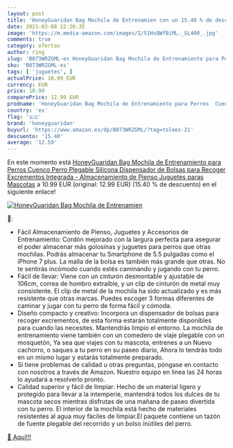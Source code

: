 ```yaml
---
layout: post
title: 'HoneyGuaridan Bag Mochila de Entrenamien con un 15.40 % de descuento'
date: 2021-03-08 12:26:35
image: 'https://m.media-amazon.com/images/I/51HsQWfBiML._SL400_.jpg'
comments: true
category: ofertas
author: ring
slug: 'B073WRZGML-es HoneyGuaridan Bag Mochila de Entrenamiento para Perros...'
sku: 'B073WRZGML-es'
tags: [ 'juguetes', ]
actualPrice: 10.99 EUR
currency: EUR
price: 10.99
comparePrice: 12.99 EUR
prodname: 'HoneyGuaridan Bag Mochila de Entrenamiento para Perros  Cuenco Perro Plegable Silicona  Dispensador de Bolsas para Recoger Excrementos Integrada - Almacenamiento de Pienso  Juguetes paras Mascotas'
country: 'es'
flag: '🇪🇸'
brand: 'honeyguaridan'
buyurl: 'https://www.amazon.es/dp/B073WRZGML/?tag=tolees-21'
descuento: '15.40'
average: '12.59'
---
```


En este momento está [HoneyGuaridan Bag Mochila de Entrenamiento para Perros  Cuenco Perro Plegable Silicona  Dispensador de Bolsas para Recoger Excrementos Integrada - Almacenamiento de Pienso  Juguetes paras Mascotas](https://www.amazon.es/dp/B073WRZGML/?tag=tolees-21) a 10.99 EUR (original: 12.99 EUR) (15.40 %  de descuento) en el siguiente enlace!

[![HoneyGuaridan Bag Mochila de Entrenamien](https://m.media-amazon.com/images/I/51HsQWfBiML._SL400_.jpg)](https://www.amazon.es/dp/B073WRZGML/?tag=tolees-21)

🔎:

- Fácil Almacenamiento de Pienso, Juguetes y Accesorios de Entrenamiento: Cordón mejorado con la largura perfecta para asegurar el poder almacenar más golosinas y juguetes para perros que otras mochilas. Podrás almacenar tu Smartphone de 5.5 pulgadas como el iPhone 7 plus. La malla de la bolsa es también más grande que otras. No te sentirás incómodo cuando estés caminando y jugando con tu perro.
- Fácil de llevar: Viene con un cinturón desmontable y ajustable de 106cm, correa de hombro extraíble, y un clip de cinturón de metal muy consistente. El clip de metal de la mochila ha sido actualizado y es más resistente que otras marcas. Puedes escoger 3 formas diferentes de caminar y jugar con tu perro de forma fácil y cómoda.
- Diseño compacto y creativo: Incorpora un dispensador de bolsas para recoger excrementos, de esta forma estarán totalmente disponibles para cuando las necesites. Mantendrás limpio el entorno. La mochila de entrenamiento viene también con un comedero de viaje plegable con un mosquetón, Ya sea que viajes con tu mascota, entrenes a un Nuevo cachorro, o saques a tu perro en su paseo diario, Ahora lo tendrás todo en un mismo lugar y estarás totalmente preparado.
- Si tiene problemas de calidad u otras preguntas, póngase en contacto con nosotros a través de Amazon. Nuestro equipo en línea las 24 horas lo ayudará a resolverlo pronto.
- Calidad superior y fácil de limpiar: Hecho de un material ligero y protegido para llevar a la intemperie, mantendrá todos los dulces de tu mascota secos mientras disfrutas de una mañana de paseo divertida con tu perro. El interior de la mochila está hecho de materiales resistentes al agua muy fáciles de limpiar.El paquete contiene un tazón de fuente plegable del recorrido y un bolso inútiles del perro.

[🛒 Aquí!!!](https://www.amazon.es/dp/B073WRZGML/?tag=tolees-21)
